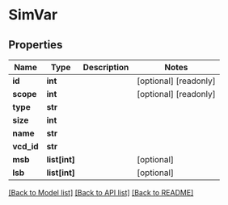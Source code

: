 # SimVar

## Properties
Name | Type | Description | Notes
------------ | ------------- | ------------- | -------------
**id** | **int** |  | [optional] [readonly] 
**scope** | **int** |  | [optional] [readonly] 
**type** | **str** |  | 
**size** | **int** |  | 
**name** | **str** |  | 
**vcd_id** | **str** |  | 
**msb** | **list[int]** |  | [optional] 
**lsb** | **list[int]** |  | [optional] 

[[Back to Model list]](../README.md#documentation-for-models) [[Back to API list]](../README.md#documentation-for-api-endpoints) [[Back to README]](../README.md)


